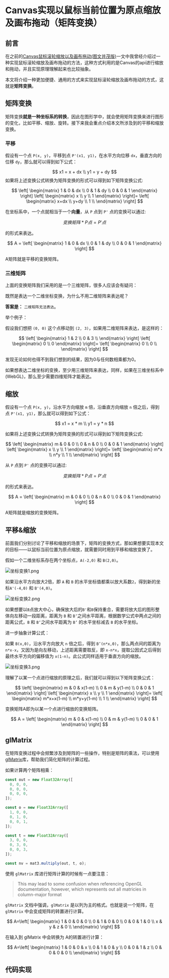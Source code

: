 # Canvas实现以鼠标当前位置为原点缩放及画布拖动（矩阵变换）

## 前言

在之前的[Canvas鼠标滚轮缩放以及画布拖动(图文并茂版)](https://juejin.cn/post/7198767799484563516)一文中我曾经介绍过一种实现鼠标滚轮缩放及画布拖动的方法，这种方式利用的是Canvas的api进行缩放和拖动，并且实现原理理解起来也比较抽象。

本文将介绍一种更加便捷、通用的方式来实现鼠标滚轮缩放及画布拖动的方式，这就是**矩阵变换**。

## 矩阵变换

矩阵变换**就是一种坐标系的转换**，因此在图形学中，就会使用矩阵变换来进行图形的变化，比如平移、缩放、旋转。接下来我会重点介绍本文所涉及到的平移和缩放变换。

### 平移

假设有一个点 `P(x, y)`，平移到点 `P'(x1, y1)`，在水平方向位移 `dx`，垂直方向的位移 `dy`，那么就可以得到如下公式：

$$
x1 = x + dx \\
y1 = y + dy
$$
如果将上述变换公式转换为矩阵变换的形式可以得到如下矩阵变换公式:

$$
\left[
\begin{matrix}
  1 & 0 & dx \\
  0 & 1 & dy \\
  0 & 0 & 1
\end{matrix}
\right]
\left[
\begin{matrix}
  x \\ y \\ 1
\end{matrix}
\right]= \left[
\begin{matrix}
  x+dx \\
  y+dy \\
  1 \\
\end{matrix}
\right]
$$

在坐标系中，一个点就相当于一个**向量**，从 `P` 点到 `P'` 点的变换可以通过:

$$
变换矩阵 * P点 = P'点
$$

的形式来表达。

$$
A = \left[
\begin{matrix}
  1 & 0 & dx \\
  0 & 1 & dy \\
  0 & 0 & 1
\end{matrix}
\right]
$$

A矩阵就是平移的变换矩阵。

### 三维矩阵

上面的变换矩阵我们采用的是一个三维矩阵，很多人应该会有疑问：

既然是表达一个二维坐标变换，为什么不用二维矩阵来表达呢？

**答案是：** `二维矩阵无法表达`。

举个例子：

假设我们想把 `(0, 0)` 这个点移动到 `(2, 3)`，如果用二维矩阵来表达，是这样的：

$$
\left[
\begin{matrix}
  1 & 2 \\
  0 & 3 \\
\end{matrix}
\right]
\left[
\begin{matrix}
  0 \\ 0
\end{matrix}
\right]= \left[
\begin{matrix}
  0 \\
  0 \\
\end{matrix}
\right]
$$

发现无论如何也得不到我们想到的结果，因为0与任何数相乘都为0。

如果想表达二维坐标的变换，至少用三维矩阵来表达，同样，如果在三维坐标系中(WebGL)，那么至少需要四维矩阵才能表达。

## 缩放

假设有一个点 `P(x, y)`，沿水平方向缩放 `m` 倍，沿垂直方向缩放 `n` 倍之后，得到点 `P'(x1, y1)`，那么就可以得到如下公式：

$$
x1 = x * m \\
y1 = y * n
$$

如果将上述变换公式转换为矩阵变换的形式可以得到如下矩阵变换公式:

$$
\left[
\begin{matrix}
  m & 0 & 0 \\
  0 & n & 0 \\
  0 & 0 & 1
\end{matrix}
\right]
\left[
\begin{matrix}
  x \\ y \\ 1
\end{matrix}
\right]= \left[
\begin{matrix}
  m*x \\
  n*y \\
  1 \\
\end{matrix}
\right]
$$

从 `P` 点到 `P'` 点的变换可以通过:

$$
变换矩阵 * P点 = P'点
$$

的形式来表达。

$$
A = \left[
\begin{matrix}
  m & 0 & 0 \\
  0 & n & 0 \\
  0 & 0 & 1
\end{matrix}
\right]
$$

A矩阵就是缩放的变换矩阵。

## 平移&缩放

前面我们分别讨论了平移和缩放的场景下，矩阵的变换方式，那如果想要实现本文的目标——以鼠标当前位置为原点缩放，就需要同时用到平移和缩放变换了。

假如一个二维坐标系存在两个坐标点，`A(-2,0)` 和 `B(2,0)`。


![坐标变换1.png](./坐标变换1.png)

如果沿水平方向放大2倍，即 `A` 和 `B` 的水平坐标值都乘以放大系数`2`，得到新的坐标`A'(-4,0)` 和 `B'(4,0)`。

![坐标变换2.png](./坐标变换2.png)

如果想要以`B`点放大中心，确保放大后的`B'`和`B`保持重合，需要将放大后的图形整体向左移动一段距离，距离为 `B` 和 `B‘`之间水平距离，根据数学公式中两点之间的距离公式，`B` 和 `B‘`之间水平距离为 `B‘` 的水平坐标减去 `B` 的水平坐标。

进一步抽象计算公式：

如果 `B(x,0)`，沿水平方向放大 `n` 倍之后，得到 `B’(n*x,0)`，那么两点间的距离为 `n*x-x`，又因为是向左移动，上述距离需要取反，即 `x-n*x`，提取公因式之后得到最终水平方向的偏移值为 `x(1-n)`。此公式同样适用于垂直方向的缩放。


![坐标变换3.png](./坐标变换3.png)

理解了以某一个点进行缩放的原理之后，我们就可以得到以下矩阵变换公式：

$$
\left[
\begin{matrix}
  m & 0 & x(1-m) \\
  0 & m & y(1-m) \\
  0 & 0 & 1
\end{matrix}
\right]
\left[
\begin{matrix}
  x \\ y \\ 1
\end{matrix}
\right]= \left[
\begin{matrix}
  m*x+x(1-m) \\
  m*y+y(1-m) \\
  1 \\
\end{matrix}
\right]
$$

变换矩阵A即为以某一个点进行缩放的变换矩阵。

$$
A = \left[
\begin{matrix}
  m & 0 & x(1-m) \\
  0 & m & y(1-m) \\
  0 & 0 & 1
\end{matrix}
\right]
$$

## glMatrix

在矩阵变换过程中会频繁涉及到矩阵的一些操作，特别是矩阵的乘法，可以使用[glMatrix](https://glmatrix.net/)库，帮助我们简化矩阵的计算过程。

如果计算两个矩阵相乘：

```js
const out = new Float32Array([
  0, 0, 0,
  0, 0, 0, 
  0, 0, 0,
]);

const o = new Float32Array([
  1, 0, 0,
  0, 1, 0,
  0, 0, 1,
]);

const t = new Float32Array([
  3, 0, 0,
  0, 3, 0,
  0, 0, 3,
]);

const nv = mat3.multiply(out, t, o);
```

使用 `glMatrix` 库进行矩阵计算的时候有一点要注意：

> This may lead to some confusion when referencing OpenGL documentation, however, which represents out all matricies in column-major format

`glMatrix` 文档中强调，`glMatrix` 是以列为主的格式。也就是说一个矩阵，在 `glMatrix` 中会变成矩阵的转置进行计算。

$$
A=\left[
\begin{matrix}
  1 & 0 & 0 & 0 \\
  0 & 1 & 0 & 0 \\
  0 & 0 & 1 & 0 \\
  x & y & z & 0 \\
\end{matrix}
\right]
$$

在输入到 glMatrix 中会转换为 A的转置进行计算：

$$
A=\left[
\begin{matrix}
  1 & 0 & 0 & x \\
  0 & 1 & 0 & y \\
  0 & 0 & 1 & z \\
  0 & 0 & 0 & 0 \\
\end{matrix}
\right]
$$

## 代码实现



